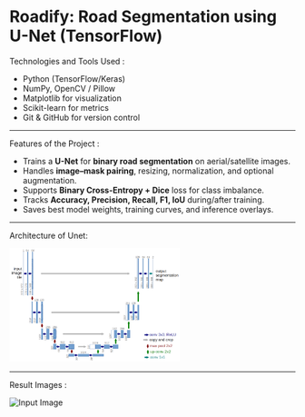 # Roadify: Road Segmentation using U-Net (TensorFlow)

Technologies and Tools Used :
- Python (TensorFlow/Keras)
- NumPy, OpenCV / Pillow
- Matplotlib for visualization
- Scikit-learn for metrics
- Git & GitHub for version control

---
Features of the Project :

- Trains a **U-Net** for **binary road segmentation** on aerial/satellite images.
- Handles **image–mask pairing**, resizing, normalization, and optional augmentation.
- Supports **Binary Cross-Entropy + Dice** loss for class imbalance.
- Tracks **Accuracy, Precision, Recall, F1, IoU** during/after training.
- Saves best model weights, training curves, and inference overlays.

---
 Architecture of Unet:

<p float="left">
  <img src="images/u-net-architecture.png" alt="Input Image" width="300"/>
  <!-- <img src="images/sample_gt_mask.png" alt="Ground Truth Mask" width="300"/>
  <img src="images/sample_pred_mask.png" alt="Predicted Mask" width="300"/> -->
</p>



---
Result Images :

<p float="left">
  <img src="images/road_seg.jpg" alt="Input Image" width="300"/>
  <!-- <img src="images/sample_gt_mask.png" alt="Ground Truth Mask" width="300"/>
  <img src="images/sample_pred_mask.png" alt="Predicted Mask" width="300"/> -->
</p>
